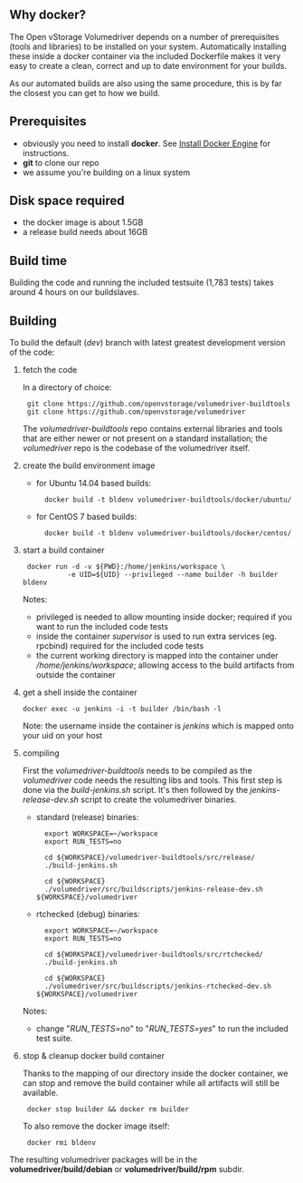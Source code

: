 ## Why docker?

The Open vStorage Volumedriver depends on a number of prerequisites (tools and libraries) to be installed on your system. Automatically installing these inside a docker container via the included Dockerfile makes it very easy to create a clean, correct and up to date environment for your builds.

As our automated builds are also using the same procedure, this is by far the closest you can get to how we build.

## Prerequisites
- obviously you need to install __docker__. See [Install Docker Engine](https://docs.docker.com/engine/installation/) for instructions.
- __git__ to clone our repo 
- we assume you're building on a linux system

## Disk space required
- the docker image is about 1.5GB
- a release build needs about 16GB

## Build time

Building the code and running the included testsuite (1,783 tests) takes around 4 hours on our buildslaves. 

## Building

To build the default (_dev_) branch with latest greatest development version of the code:

1. fetch the code

    In a directory of choice:

	    git clone https://github.com/openvstorage/volumedriver-buildtools
	    git clone https://github.com/openvstorage/volumedriver

    The _volumedriver-buildtools_ repo contains external libraries and tools that are either newer or not present on a standard installation; the _volumedriver_ repo is the codebase of the volumedriver itself.
    
2. create the build environment image

    - for Ubuntu 14.04 based builds:

			docker build -t bldenv volumedriver-buildtools/docker/ubuntu/

    - for CentOS 7 based builds:

			docker build -t bldenv volumedriver-buildtools/docker/centos/

3. start a build container

	    docker run -d -v ${PWD}:/home/jenkins/workspace \
	              -e UID=${UID} --privileged --name builder -h builder bldenv 

     Notes: 
     - privileged is needed to allow mounting inside docker; required if you want to run the included code tests
     - inside the container *supervisor* is used to run extra services (eg. rpcbind) required for the included code tests
     - the current working directory is mapped into the container under */home/jenkins/workspace*; allowing access to the build artifacts from outside the container

4.  get a shell inside the container 

		docker exec -u jenkins -i -t builder /bin/bash -l

     Note: the username inside the container is *jenkins* which is mapped onto your uid on your host

5. compiling

    First the _volumedriver-buildtools_ needs to be compiled as the _volumedriver_ code needs the resulting libs and tools. This first step is done via the _build-jenkins.sh_ script. It's then followed by the _jenkins-release-dev.sh_ script to create the volumedriver binaries.
    
    - standard (release) binaries:

			export WORKSPACE=~/workspace
			export RUN_TESTS=no
			 
			cd ${WORKSPACE}/volumedriver-buildtools/src/release/
			./build-jenkins.sh
			 
			cd ${WORKSPACE}
			./volumedriver/src/buildscripts/jenkins-release-dev.sh ${WORKSPACE}/volumedriver

    - rtchecked (debug) binaries:

			export WORKSPACE=~/workspace
			export RUN_TESTS=no
				 
			cd ${WORKSPACE}/volumedriver-buildtools/src/rtchecked/
			./build-jenkins.sh
				 
			cd ${WORKSPACE}
			./volumedriver/src/buildscripts/jenkins-rtchecked-dev.sh ${WORKSPACE}/volumedriver

    Notes:
    - change "*RUN_TESTS=no*" to "*RUN_TESTS=yes*" to run the included test suite.

6. stop & cleanup docker build container

    Thanks to the mapping of our directory inside the docker container, we can stop and remove the build container while all artifacts will still be available.

		docker stop builder && docker rm builder

    To also remove the docker image itself:

		docker rmi bldenv

The resulting volumedriver packages will be in the __volumedriver/build/debian__ or __volumedriver/build/rpm__ subdir.
